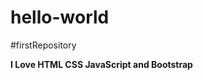 # hello-world
#firstRepository
<html>
<p><strong> I Love HTML CSS JavaScript and Bootstrap</strong></p>
</html>
